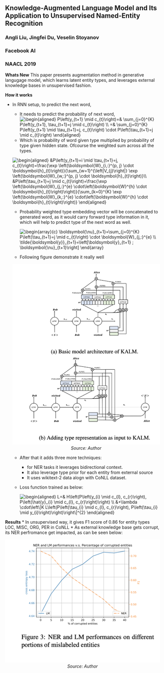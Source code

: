 ## Knowledge-Augmented Language Model and Its Application to Unsupervised Named-Entity Recognition
### Angli Liu, Jingfei Du, Veselin Stoyanov
### Facebook AI
### NAACL 2019

**Whats New** This paper presents augmentation method in generative langugage model, which learns latent entity types, and leverages external knowledge bases in unsupervised fashion. 

**How it works**
* In RNN setup, to predict the next word,
    * It needs to predict the probability of next word, 
    <img src="https://i.upmath.me/svg/%5Cbegin%7Baligned%7D%0AP%5Cleft(y_%7Bt%2B1%7D%20%5Cmid%20c_%7Bt%7D%5Cright)%3D%26%20%5Csum_%7Bj%3D0%7D%5E%7BK%7D%20P%5Cleft(y_%7Bt%2B1%7D%2C%20%5Ctau_%7Bt%2B1%7D%3Dj%20%5Cmid%20c_%7Bt%7D%5Cright)%20%5C%5C%0A%3D%26%20%5Csum_%7Bj%3D0%7D%5E%7BK%7D%20P%5Cleft(y_%7Bt%2B1%7D%20%5Cmid%20%5Ctau_%7Bt%2B1%7D%3Dj%2C%20c_%7Bt%7D%5Cright)%0A%5Ccdot%20P%5Cleft(%5Ctau_%7Bt%2B1%7D%3Dj%20%5Cmid%20c_%7Bt%7D%5Cright)%0A%5Cend%7Baligned%7D" alt="\begin{aligned}
P\left(y_{t+1} \mid c_{t}\right)=&amp; \sum_{j=0}^{K} P\left(y_{t+1}, \tau_{t+1}=j \mid c_{t}\right) \\
=&amp; \sum_{j=0}^{K} P\left(y_{t+1} \mid \tau_{t+1}=j, c_{t}\right)
\cdot P\left(\tau_{t+1}=j \mid c_{t}\right)
\end{aligned}" />
    * Which is probability of word given type multiplied by probability of type given hidden state. Ofcourse the weighted sum across all the types. 

    <img src="https://i.upmath.me/svg/%5Cbegin%7Baligned%7D%0A%26P%5Cleft(y_%7Bt%2B1%7D%3Di%20%5Cmid%20%5Ctau_%7Bt%2B1%7D%3Dj%2C%20c_%7Bt%7D%5Cright)%3D%5Cfrac%7B%5Cexp%20%5Cleft(%5Cboldsymbol%7BW%7D_%7Bi%2C%3A%7D%5E%7Bp%2C%20j%7D%20%5Ccdot%20%5Cboldsymbol%7Bh%7D_%7Bt%7D%5Cright)%7D%7B%5Csum_%7Bw%3D1%7D%5E%7B%5Cleft%7CV_%7Bj%7D%5Cright%7C%7D%20%5Cexp%20%5Cleft(%5Cboldsymbol%7BW%7D_%7Bw%2C%3A%7D%5E%7Bp%2C%20j%7D%20%5Ccdot%20%5Cboldsymbol%7Bh%7D_%7Bt%7D%5Cright)%7D%5C%5C%0A%26P%5Cleft(%5Ctau_%7Bt%2B1%7D%3Dj%20%5Cmid%20c_%7Bt%7D%5Cright)%3D%5Cfrac%7B%5Cexp%20%5Cleft(%5Cboldsymbol%7BW%7D_%7Bj%2C%3A%7D%5E%7Be%7D%20%5Ccdot%5Cleft(%5Cboldsymbol%7BW%7D%5E%7Bh%7D%20%5Ccdot%20%5Cboldsymbol%7Bh%7D_%7Bt%7D%5Cright)%5Cright)%7D%7B%5Csum_%7Bk%3D0%7D%5E%7BK%7D%20%5Cexp%20%5Cleft(%5Cboldsymbol%7BW%7D_%7Bk%2C%3A%7D%5E%7Be%7D%20%5Ccdot%5Cleft(%5Cboldsymbol%7BW%7D%5E%7Bh%7D%20%5Ccdot%20%5Cboldsymbol%7Bh%7D_%7Bt%7D%5Cright)%5Cright)%7D%0A%5Cend%7Baligned%7D" alt="\begin{aligned}
&amp;P\left(y_{t+1}=i \mid \tau_{t+1}=j, c_{t}\right)=\frac{\exp \left(\boldsymbol{W}_{i,:}^{p, j} \cdot \boldsymbol{h}_{t}\right)}{\sum_{w=1}^{\left|V_{j}\right|} \exp \left(\boldsymbol{W}_{w,:}^{p, j} \cdot \boldsymbol{h}_{t}\right)}\\
&amp;P\left(\tau_{t+1}=j \mid c_{t}\right)=\frac{\exp \left(\boldsymbol{W}_{j,:}^{e} \cdot\left(\boldsymbol{W}^{h} \cdot \boldsymbol{h}_{t}\right)\right)}{\sum_{k=0}^{K} \exp \left(\boldsymbol{W}_{k,:}^{e} \cdot\left(\boldsymbol{W}^{h} \cdot \boldsymbol{h}_{t}\right)\right)}
\end{aligned}" />

    * Probability weighted type embedding vector will be concatenated to generated word, as it would carry forward type information in it, which will help to predict type of the next word as well.

        <img src="https://i.upmath.me/svg/%5Cbegin%7Barray%7D%7Bc%7D%0A%5Cboldsymbol%7B%5Cnu%7D_%7Bt%2B1%7D%3D%5Csum_%7Bj%3D0%7D%5E%7BK%7D%20P%5Cleft(%5Ctau_%7Bt%2B1%7D%3Dj%20%5Cmid%20c_%7Bt%7D%5Cright)%20%5Ccdot%20%5Cboldsymbol%7BW%7D_%7Bj%2C%3A%7D%5E%7Be%7D%20%5C%5C%0A%5Ctilde%7B%5Cboldsymbol%7By%7D%7D_%7Bt%2B1%7D%3D%5Cleft%5B%5Cboldsymbol%7By%7D_%7Bt%2B1%7D%20%3B%20%5Cboldsymbol%7B%5Cnu%7D_%7Bt%2B1%7D%5Cright%5D%0A%5Cend%7Barray%7D" alt="\begin{array}{c}
\boldsymbol{\nu}_{t+1}=\sum_{j=0}^{K} P\left(\tau_{t+1}=j \mid c_{t}\right) \cdot \boldsymbol{W}_{j,:}^{e} \\
\tilde{\boldsymbol{y}}_{t+1}=\left[\boldsymbol{y}_{t+1} ; \boldsymbol{\nu}_{t+1}\right]
\end{array}" />


    * Following figure demonstrate it really well
    <p align="center">
        <img width=600 src="images/KALM_architecture.png">
        <em>Source: Author</em>
        </p>

    * After that it adds three more techniques:
        * for NER tasks it leverages bidirectional context.
        * It also leverage type prior for each entity from external source
        * It uses wikitext-2 data alogn with CoNLL dataset.

    * Loss function trained as below:

        <img src="https://i.upmath.me/svg/%5Cbegin%7Baligned%7D%0AL%3D%26%20H%5Cleft(P%5Cleft(y_%7Bi%7D%20%5Cmid%20c_%7Bl%7D%2C%20c_%7Br%7D%5Cright)%2C%20P%5Cleft(%5Chat%7By%7D_%7Bi%7D%20%5Cmid%20c_%7Bl%7D%2C%20c_%7Br%7D%5Cright)%5Cright)%20%5C%5C%0A%26%2B%5Clambda%20%5Ccdot%5Cleft%5C%7CK%20L%5Cleft(P%5Cleft(%5Ctau_%7Bi%7D%20%5Cmid%20c_%7Bl%7D%2C%20c_%7Br%7D%5Cright)%2C%20P%5Cleft(%5Ctau_%7Bi%7D%20%5Cmid%20y_%7Bi%7D%5Cright)%5Cright)%5Cright%5C%7C%5E%7B2%7D%0A%5Cend%7Baligned%7D" alt="\begin{aligned}
L=&amp; H\left(P\left(y_{i} \mid c_{l}, c_{r}\right), P\left(\hat{y}_{i} \mid c_{l}, c_{r}\right)\right) \\
&amp;+\lambda \cdot\left\|K L\left(P\left(\tau_{i} \mid c_{l}, c_{r}\right), P\left(\tau_{i} \mid y_{i}\right)\right)\right\|^{2}
\end{aligned}" />

**Results**
    * In unsupervised way, it gives F1 score of 0.86 for entity types LOC, MISC, ORG, PER in CoNLL 
    * As external knowledge base gets corrupt, its NER perfromance get impacted, as can be seen below:
    <p align="center">
        <img width=600 src="images/KALM_results.png">
        <em>Source: Author</em>
        </p>
